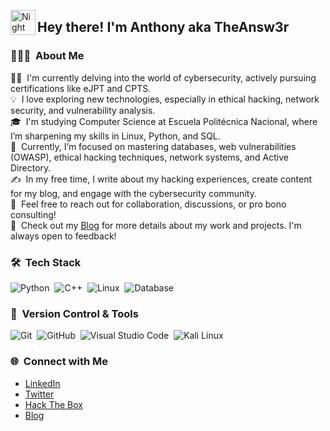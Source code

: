 <img alt="Night Coding" src="./assets/Hand%20Wave.gif" width='40' align="left"/><h2 align="left">Hey there! I'm Anthony aka TheAnsw3r </h2>

### 👨🏻‍💻 &nbsp;About Me

👨‍💻 &nbsp;I'm currently delving into the world of cybersecurity, actively pursuing certifications like eJPT and CPTS.\
💡 &nbsp;I love exploring new technologies, especially in ethical hacking, network security, and vulnerability analysis.\
🎓 &nbsp;I'm studying Computer Science at Escuela Politécnica Nacional, where I’m sharpening my skills in Linux, Python, and SQL.\
🌱 &nbsp;Currently, I’m focused on mastering databases, web vulnerabilities (OWASP), ethical hacking techniques, network systems, and Active Directory.\
✍️ &nbsp;In my free time, I write about my hacking experiences, create content for my blog, and engage with the cybersecurity community.\
💬 &nbsp;Feel free to reach out for collaboration, discussions, or pro bono consulting!\
📄 &nbsp;Check out my [Blog](https://7heansw3r.github.io/) for more details about my work and projects. I'm always open to feedback!


### 🛠 &nbsp;Tech Stack

![Python](https://img.shields.io/badge/python-3670A0?style=for-the-badge&logo=python&logoColor=ffdd54)&nbsp;
![C++](https://img.shields.io/badge/c++-%2300599C.svg?style=for-the-badge&logo=c%2B%2B&logoColor=white)&nbsp;
![Linux](https://img.shields.io/badge/Linux-FCC624?style=for-the-badge&logo=linux&logoColor=black)&nbsp;
![Database](https://img.shields.io/badge/Database-000000?style=for-the-badge&logo=mysql&logoColor=white)&nbsp; <!-- Puedes cambiar el logo a cualquier otro que prefieras -->

### 🧰 &nbsp;Version Control & Tools 

![Git](https://img.shields.io/badge/git-%23F05033.svg?style=for-the-badge&logo=git&logoColor=white)&nbsp;
![GitHub](https://img.shields.io/badge/github-%23121011.svg?style=for-the-badge&logo=github&logoColor=white)&nbsp;
![Visual Studio Code](https://img.shields.io/badge/Visual%20Studio%20Code-0078d7.svg?style=for-the-badge&logo=visual-studio-code&logoColor=white)&nbsp;
![Kali Linux](https://img.shields.io/badge/kali-linux-%2320232a.svg?style=for-the-badge&logo=kali-linux&logoColor=white)&nbsp;

### 🌐 &nbsp;Connect with Me
- [LinkedIn](https://www.linkedin.com/in/anthonycontrerasac)
- [Twitter](https://x.com/The4nsw3rX)
- [Hack The Box](https://app.hackthebox.com/profile/1534609)
- [Blog](https://7heansw3r.github.io)

